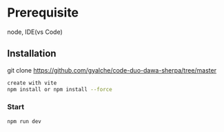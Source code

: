 # Prerequisite

node, IDE(vs Code) 

## Installation

git clone https://github.com/gyalche/code-duo-dawa-sherpa/tree/master

```bash
create with vite
npm install or npm install --force
```
### Start
```bash
npm run dev
```